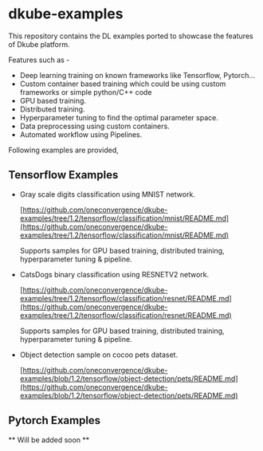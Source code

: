 # dkube-examples

This repository contains the DL examples ported to showcase the features of Dkube platform.

Features such as -

- Deep learning training on known frameworks like Tensorflow, Pytorch...
- Custom container based training which could be using custom frameworks or simple python/C++ code
- GPU based training.
- Distributed training.
- Hyperparameter tuning to find the optimal parameter space.
- Data preprocessing using custom containers.
- Automated workflow using Pipelines.

Following examples are provided,

## Tensorflow Examples

- Gray scale digits classification using MNIST network.

  [https://github.com/oneconvergence/dkube-examples/tree/1.2/tensorflow/classification/mnist/README.md](https://github.com/oneconvergence/dkube-examples/tree/1.2/tensorflow/classification/mnist/README.md)

  Supports samples for GPU based training, distributed training, hyperparameter tuning & pipeline.

- CatsDogs binary classification using RESNETV2 network.

  [https://github.com/oneconvergence/dkube-examples/tree/1.2/tensorflow/classification/resnet/README.md](https://github.com/oneconvergence/dkube-examples/tree/1.2/tensorflow/classification/resnet/README.md)

  Supports samples for GPU based training, distributed training, hyperparameter tuning & pipeline.

- Object detection sample on cocoo pets dataset.

  [https://github.com/oneconvergence/dkube-examples/blob/1.2/tensorflow/object-detection/pets/README.md](https://github.com/oneconvergence/dkube-examples/blob/1.2/tensorflow/object-detection/pets/README.md)

## Pytorch Examples

** Will be added soon **
